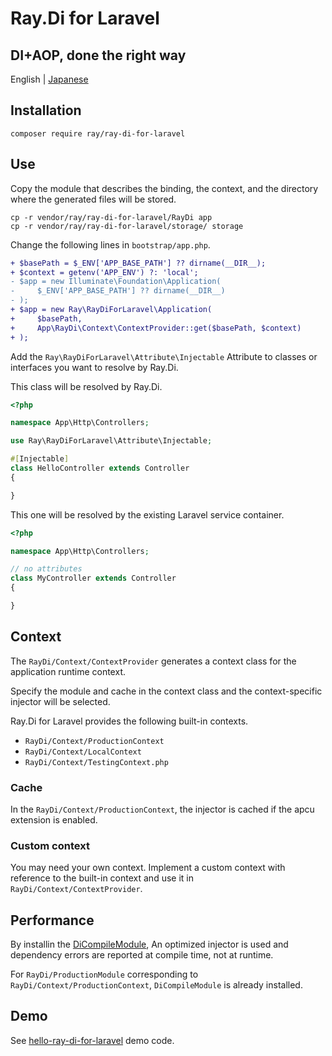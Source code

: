 # Ray.Di for Laravel
## DI+AOP, done the right way

English | [Japanese](README.ja.md)

## Installation

````
composer require ray/ray-di-for-laravel
````

## Use

Copy the module that describes the binding, the context, and the directory where the generated files will be stored.

```
cp -r vendor/ray/ray-di-for-laravel/RayDi app
cp -r vendor/ray/ray-di-for-laravel/storage/ storage
```

Change the following lines in `bootstrap/app.php`.

```diff
+ $basePath = $_ENV['APP_BASE_PATH'] ?? dirname(__DIR__);
+ $context = getenv('APP_ENV') ?: 'local';
- $app = new Illuminate\Foundation\Application(
-     $_ENV['APP_BASE_PATH'] ?? dirname(__DIR__)
- );
+ $app = new Ray\RayDiForLaravel\Application(
+     $basePath,
+     App\RayDi\Context\ContextProvider::get($basePath, $context)
+ );
```

Add the `Ray\RayDiForLaravel\Attribute\Injectable` Attribute to classes or interfaces you want to resolve by Ray.Di.


This class will be resolved by Ray.Di.
```php
<?php

namespace App\Http\Controllers;

use Ray\RayDiForLaravel\Attribute\Injectable;

#[Injectable]
class HelloController extends Controller
{

}
```

This one will be resolved by the existing Laravel service container.

```php
<?php

namespace App\Http\Controllers;

// no attributes
class MyController extends Controller
{

}
```

## Context

The `RayDi/Context/ContextProvider` generates a context class for the application runtime context.

Specify the module and cache in the context class and the context-specific injector will be selected.

Ray.Di for Laravel provides the following built-in contexts.

* `RayDi/Context/ProductionContext`
* `RayDi/Context/LocalContext`
* `RayDi/Context/TestingContext.php`

### Cache

In the `RayDi/Context/ProductionContext`, the injector is cached if the apcu extension is enabled.

### Custom context

You may need your own context.
Implement a custom context with reference to the built-in context and use it in `RayDi/Context/ContextProvider`.

## Performance

By installin the [DiCompileModule](https://github.com/ray-di/Ray.Compiler/blob/1.x/src/DiCompileModule.php), An optimized injector is used and dependency errors are reported at compile time, not at runtime.

For `RayDi/ProductionModule` corresponding to `RayDi/Context/ProductionContext`, `DiCompileModule` is already installed.

## Demo

See [hello-ray-di-for-laravel](https://github.com/koriym/hello-ray-di-for-laravel) demo code.
